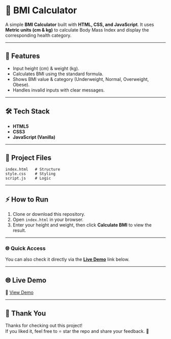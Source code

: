 # 🧮 BMI Calculator

A simple **BMI Calculator** built with **HTML, CSS, and JavaScript**. It uses **Metric units (cm & kg)** to calculate Body Mass Index and display the corresponding health category.

---

## 🚀 Features

* Input height (cm) & weight (kg).
* Calculates BMI using the standard formula.
* Shows BMI value & category (Underweight, Normal, Overweight, Obese).
* Handles invalid inputs with clear messages.

---

## 🛠️ Tech Stack

* **HTML5**
* **CSS3**
* **JavaScript (Vanilla)**

---

## 📂 Project Files

```
index.html   # Structure  
style.css    # Styling  
script.js    # Logic  
```

---

## ⚡ How to Run

1. Clone or download this repository.  
2. Open `index.html` in your browser.  
3. Enter your height and weight, then click **Calculate BMI** to view the result.  

---

### 🌐 Quick Access  
You can also check it directly via the **[Live Demo](#-live-demo)** link below.


---

## 🌐 Live Demo

🔗 [View Demo](<img width="1107" height="515" alt="image" src="https://github.com/user-attachments/assets/1cef790f-79de-4091-a7c8-20d08aca26a8" />
)

---

## 🙏 Thank You  

Thanks for checking out this project!  
If you liked it, feel free to ⭐ star the repo and share your feedback. 🚀

